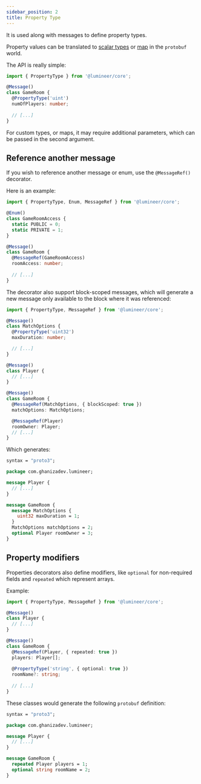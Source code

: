 ```yaml
---
sidebar_position: 2
title: Property Type
---
```


It is used along with messages to define property types.

Property values can be translated to [scalar types](https://protobuf.dev/programming-guides/proto3/#scalar) or [map](https://protobuf.dev/programming-guides/proto3/#maps) in the `protobuf` world.

The API is really simple:

```typescript
import { PropertyType } from '@lumineer/core';

@Message()
class GameRoom {
  @PropertyType('uint')
  numOfPlayers: number;
  
  // [...]
}
```
For custom types, or maps, it may require additional parameters, which can be passed in the second argument.

## Reference another message

If you wish to reference another message or enum, use the `@MessageRef()` decorator.

Here is an example:

```typescript
import { PropertyType, Enum, MessageRef } from '@lumineer/core';

@Enum()
class GameRoomAccess {
  static PUBLIC = 0;
  static PRIVATE = 1;
}

@Message()
class GameRoom {
  @MessageRef(GameRoomAccess)
  roomAccess: number;
  
  // [...]
}
```
The decorator also support block-scoped messages, which will generate a new message only available to the block where it was referenced:

```typescript
import { PropertyType, MessageRef } from '@lumineer/core';

@Message()
class MatchOptions {
  @PropertyType('uint32')
  maxDuration: number;

  // [...]
}

@Message()
class Player {
  // [...]
}

@Message()
class GameRoom {
  @MessageRef(MatchOptions, { blockScoped: true })
  matchOptions: MatchOptions;

  @MessageRef(Player)
  roomOwner: Player;
  // [...]
}
```

Which generates:


```protobuf
syntax = "proto3";

package com.ghanizadev.lumineer;

message Player {
  // [...]
}

message GameRoom {
  message MatchOptions {
    uint32 maxDuration = 1;
  }
  MatchOptions matchOptions = 2;
  optional Player roomOwner = 3;
}
```

## Property modifiers

Properties decorators also define modifiers, like `optional` for non-required fields and `repeated` which represent arrays.

Example:

```typescript
import { PropertyType, MessageRef } from '@lumineer/core';

@Message()
class Player {
  // [...]
}

@Message()
class GameRoom {
  @MessageRef(Player, { repeated: true })
  players: Player[];
  
  @PropertyType('string', { optional: true })
  roomName?: string;
  
  // [...]
}
```

These classes would generate the following `protobuf` definition:

```protobuf
syntax = "proto3";

package com.ghanizadev.lumineer;

message Player {
  // [...]
}

message GameRoom {
  repeated Player players = 1;
  optional string roomName = 2;
}
```
